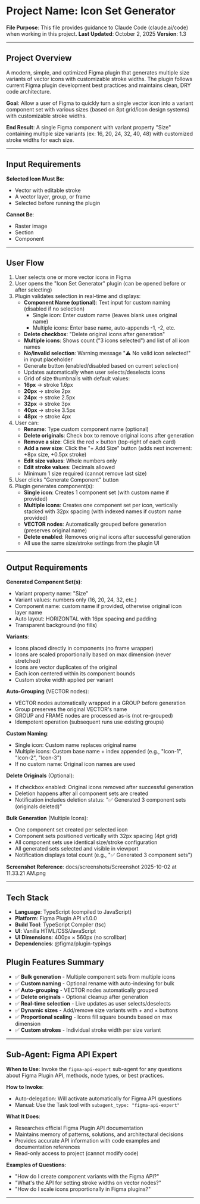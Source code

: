 # Project Name: Icon Set Generator

**File Purpose**: This file provides guidance to Claude Code (claude.ai/code) when working in this project.
**Last Updated**: October 2, 2025
**Version**: 1.3

---

## Project Overview

A modern, simple, and optimized Figma plugin that generates multiple size variants of vector icons with customizable stroke widths. The plugin follows current Figma plugin development best practices and maintains clean, DRY code architecture.

**Goal**: Allow a user of Figma to quickly turn a single vector icon into a variant component set with various sizes (based on 8pt grid/icon design systems) with customizable stroke widths.

**End Result**: A single Figma component with variant property "Size" containing multiple size variants (ex: 16, 20, 24, 32, 40, 48) with customized stroke widths for each size.

---

## Input Requirements

**Selected Icon Must Be**:
- Vector with editable stroke
- A vector layer, group, or frame
- Selected before running the plugin

**Cannot Be**:
- Raster image
- Section
- Component

---

## User Flow

1. User selects one or more vector icons in Figma
2. User opens the "Icon Set Generator" plugin (can be opened before or after selecting)
3. Plugin validates selection in real-time and displays:
   - **Component Name (optional)**: Text input for custom naming (disabled if no selection)
     - Single icon: Enter custom name (leaves blank uses original name)
     - Multiple icons: Enter base name, auto-appends -1, -2, etc.
   - **Delete checkbox**: "Delete original icons after generation"
   - **Multiple icons**: Shows count ("3 icons selected") and list of all icon names
   - **No/invalid selection**: Warning message "⚠️ No valid icon selected!" in input placeholder
   - Generate button (enabled/disabled based on current selection)
   - Updates automatically when user selects/deselects icons
   - Grid of size thumbnails with default values:
   - **16px** → stroke 1.6px
   - **20px** → stroke 2px
   - **24px** → stroke 2.5px
   - **32px** → stroke 3px
   - **40px** → stroke 3.5px
   - **48px** → stroke 4px
4. User can:
   - **Rename**: Type custom component name (optional)
   - **Delete originals**: Check box to remove original icons after generation
   - **Remove a size**: Click the red × button (top-right of each card)
   - **Add a new size**: Click the "+ Add Size" button (adds next increment: +8px size, +0.5px stroke)
   - **Edit size values**: Whole numbers only
   - **Edit stroke values**: Decimals allowed
   - Minimum 1 size required (cannot remove last size)
5. User clicks "Generate Component" button
6. Plugin generates component(s):
   - **Single icon**: Creates 1 component set (with custom name if provided)
   - **Multiple icons**: Creates one component set per icon, vertically stacked with 32px spacing (with indexed names if custom name provided)
   - **VECTOR nodes**: Automatically grouped before generation (preserves original name)
   - **Delete enabled**: Removes original icons after successful generation
   - All use the same size/stroke settings from the plugin UI

---

## Output Requirements

**Generated Component Set(s)**:
- Variant property name: "Size"
- Variant values: numbers only (16, 20, 24, 32, etc.)
- Component name: custom name if provided, otherwise original icon layer name
- Auto layout: HORIZONTAL with 16px spacing and padding
- Transparent background (no fills)

**Variants**:
- Icons placed directly in components (no frame wrapper)
- Icons are scaled proportionally based on max dimension (never stretched)
- Icons are vector duplicates of the original
- Each icon centered within its component bounds
- Custom stroke width applied per variant

**Auto-Grouping** (VECTOR nodes):
- VECTOR nodes automatically wrapped in a GROUP before generation
- Group preserves the original VECTOR's name
- GROUP and FRAME nodes are processed as-is (not re-grouped)
- Idempotent operation (subsequent runs use existing groups)

**Custom Naming**:
- Single icon: Custom name replaces original name
- Multiple icons: Custom base name + index appended (e.g., "Icon-1", "Icon-2", "Icon-3")
- If no custom name: Original icon names are used

**Delete Originals** (Optional):
- If checkbox enabled: Original icons removed after successful generation
- Deletion happens after all component sets are created
- Notification includes deletion status: "✅ Generated 3 component sets (originals deleted)"

**Bulk Generation** (Multiple Icons):
- One component set created per selected icon
- Component sets positioned vertically with 32px spacing (4pt grid)
- All component sets use identical size/stroke configuration
- All generated sets selected and visible in viewport
- Notification displays total count (e.g., "✅ Generated 3 component sets")

**Screenshot Reference**: docs/screenshots/Screenshot 2025-10-02 at 11.33.21 AM.png

---

## Tech Stack

- **Language**: TypeScript (compiled to JavaScript)
- **Platform**: Figma Plugin API v1.0.0
- **Build Tool**: TypeScript Compiler (tsc)
- **UI**: Vanilla HTML/CSS/JavaScript
- **UI Dimensions**: 400px × 560px (no scrollbar)
- **Dependencies**: @figma/plugin-typings

## Plugin Features Summary

- ✅ **Bulk generation** - Multiple component sets from multiple icons
- ✅ **Custom naming** - Optional rename with auto-indexing for bulk
- ✅ **Auto-grouping** - VECTOR nodes automatically grouped
- ✅ **Delete originals** - Optional cleanup after generation
- ✅ **Real-time selection** - Live updates as user selects/deselects
- ✅ **Dynamic sizes** - Add/remove size variants with + and × buttons
- ✅ **Proportional scaling** - Icons fill square bounds based on max dimension
- ✅ **Custom strokes** - Individual stroke width per size variant

---

## Sub-Agent: Figma API Expert

**When to Use**: Invoke the `figma-api-expert` sub-agent for any questions about Figma Plugin API, methods, node types, or best practices.

**How to Invoke**:
- Auto-delegation: Will activate automatically for Figma API questions
- Manual: Use the Task tool with `subagent_type: "figma-api-expert"`

**What It Does**:
- Researches official Figma Plugin API documentation
- Maintains memory of patterns, solutions, and architectural decisions
- Provides accurate API information with code examples and documentation references
- Read-only access to project (cannot modify code)

**Examples of Questions**:
- "How do I create component variants with the Figma API?"
- "What's the API for setting stroke widths on vector nodes?"
- "How do I scale icons proportionally in Figma plugins?"

---
